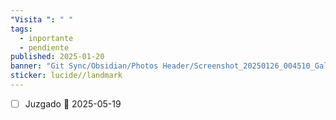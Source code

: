 ```yaml
---
"Visita ": " "
tags:
  - inportante
  - pendiente
published: 2025-01-20
banner: "Git Sync/Obsidian/Photos Header/Screenshot_20250126_004510_Gallery.jpg"
sticker: lucide//landmark
---
```

- [ ] Juzgado 📅  2025-05-19